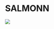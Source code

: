 # SALMONN

<div style='display:flex; gap: 0.25rem; '>
<a href='https://cccc8d7d2b10100b60.gradio.live'><img src='https://img.shields.io/badge/gradio-Demo-blue'></a>
</div>
